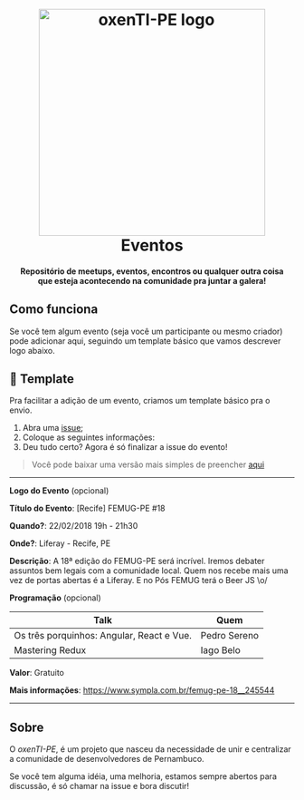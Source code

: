 <h1 align="center">
  <br>
  <img src="" alt="oxenTI-PE logo" width="400">
  <br>
  Eventos
</h1>
<h4 align="center">Repositório de meetups, eventos, encontros ou qualquer outra coisa<br>
que esteja acontecendo na comunidade pra juntar a galera!</h4>

## Como funciona

Se você tem algum evento (seja você um participante ou mesmo criador) pode adicionar aqui, seguindo um template básico que vamos descrever logo abaixo.

## :mega: Template

Pra facilitar a adição de um evento, criamos um template básico pra o envio.

1. Abra uma [issue](https://github.com/oxenTI-PE/eventos/issues/new);
2. Coloque as seguintes informações:
3. Deu tudo certo? Agora é só finalizar a issue do evento!

>Você pode baixar uma versão mais simples de preencher [aqui](event-template.md)

---
**Logo do Evento** (opcional)

**Título do Evento**: [Recife] FEMUG-PE #18

**Quando?**: 22/02/2018 19h - 21h30

**Onde?**: Liferay - Recife, PE

**Descrição**: A 18ª edição do FEMUG-PE será incrível. Iremos debater assuntos bem legais com a comunidade local. Quem nos recebe mais uma vez de portas abertas é a Liferay. E no Pós FEMUG terá o Beer JS  \o/ 

**Programação** (opcional)

| Talk                            | Quem                                                               
| ------------------------------  | ------------------------------------------------------------------
| Os três porquinhos: Angular, React e Vue. | Pedro Sereno
| Mastering Redux | Iago Belo

**Valor**: Gratuito

**Mais informações**: https://www.sympla.com.br/femug-pe-18__245544

---

## Sobre

O _oxenTI-PE_, é um projeto que nasceu da necessidade de unir e centralizar a comunidade de desenvolvedores de Pernambuco.

Se você tem alguma idéia, uma melhoria, estamos sempre abertos para discussão, é só chamar na issue e bora discutir! 